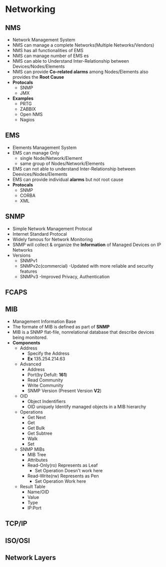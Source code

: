 # Networking
## NMS
- Network Management System
- NMS can manage a complete Networks(Multiple Networks/Vendors)
- NMS has all functionalities of EMS
- NMS can manage number of EMS es
- NMS can able to Understand Inter-Relationship between Devices/Nodes/Elements
- NMS can provide **Co-related alarms** among Nodes/Elements also provides the **Root Cause**
- **Protocals**
  - SNMP
  - JMX
- **Examples**
  - PRTG
  - ZABBIX
  - Open NMS
  - Nagios


## EMS
- Elements Management System
- EMS can manage Only 
  - single Node/Network/Element 
  - same group of Nodes/Network/Elements
- EMS can not able to understand Inter-Relationship between Deevices/Nodes/Elements
- EMS can provide individual **alarms** but not root cause
- **Protocals**
  - SNMP
  - CORBA
  - XML

## SNMP
- Simple Network Management Protocal
- Internet Standard Protocal
- Widely famous for Network Monitoring
- SNMP will collect & organize the **Information** of Managed Devices on IP Networks
- Versions
  - SNMPv1
  - SNMPv2c(commercial) -Updated with more reliable and security features
  - SNMPv3              -Improved Privacy, Authentication

## FCAPS
## MIB
- Management Information Base
- The formate of MIB is defined as part of **SNMP**
- MIB is a SNMP flat-file, nonrelational database that describe devices being monitored.
- **Components**
  - Address
    - Specify the Address
    - **Ex** 135.254.214.63
  - Advanced
    - Address
    - Port(by Defult: **161**)
    - Read Community
    - Write Community
    - SNMP Version (Present Version **V2**)
  - OID
    - Object Indentifiers
    - OID uniquely Identify managed objects in a MIB hierarchy
  - Operations
    - Get Next
    - Get
    - Get Bulk
    - Get Subtree
    - Walk
    - Set
  - SNMP MIBs
    - MIB Tree
    - Attributes
    - Read-Only(ro) Represents as Leaf
      - Set Operation Doesn't work here
    - Read-Write(rw) Represents as Pen
      - Set Operation Work here
  - Result Table
    - Name/OID
    - Value
    - Type
    - IP:Port
## TCP/IP
## ISO/OSI
## Network Layers
